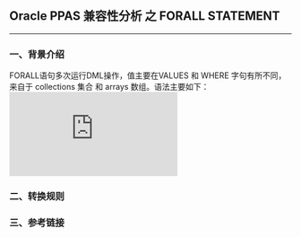 ## Oracle PPAS 兼容性分析 之 FORALL STATEMENT
---

### 一、背景介绍
FORALL语句多次运行DML操作，值主要在VALUES 和 WHERE 字句有所不同，来自于 collections 集合 和 arrays 数组。语法主要如下：
![forall_statement](https://docs.oracle.com/cd/E11882_01/appdev.112/e25519/img_text/forall_statement.htm)


### 二、转换规则


### 三、参考链接
